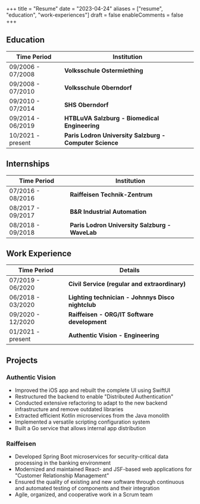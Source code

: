 +++
title = "Resume"
date = "2023-04-24"
aliases = ["resume", "education", "work-experiences"]
draft = false
enableComments = false
+++

## Education

| Time Period          | Institution                                       |
|----------------------|---------------------------------------------------|
| 09/2006 - 07/2008    | **Volksschule Ostermiething**                     |
| 09/2008 - 07/2010    | **Volksschule Oberndorf**                         |
| 09/2010 - 07/2014    | **SHS Oberndorf**                                 |
| 09/2014 - 06/2019    | **HTBLuVA Salzburg - Biomedical Engineering**     |
| 10/2021 - present    | **Paris Lodron University Salzburg - Computer Science**     |

## Internships

| Time Period          | Institution                                       |
|----------------------|---------------------------------------------------|
| 07/2016 - 08/2016    | **Raiffeisen Technik-Zentrum**                    |
| 08/2017 - 09/2017    | **B&R Industrial Automation**                     |
| 08/2018 - 09/2018    | **Paris Lodron University Salzburg - WaveLab**    |

## Work Experience

| Time Period          | Details                                           |
|----------------------|---------------------------------------------------|
| 07/2019 - 06/2020    | **Civil Service (regular and extraordinary)** |
| 06/2018 - 03/2020    | **Lighting technician - Johnnys Disco nightclub**     |
| 09/2020 - 12/2020    | **Raiffeisen - ORG/IT Software development**          |
| 01/2021 - present   | **Authentic Vision - Engineering**                    |
## Projects

### Authentic Vision

- Improved the iOS app and rebuilt the complete UI using SwiftUI
- Restructured the backend to enable "Distributed Authentication"
- Conducted extensive refactoring to adapt to the new backend infrastructure and remove outdated libraries
- Extracted efficient Kotlin microservices from the Java monolith
- Implemented a versatile scripting configuration system
- Built a Go service that allows internal app distribution

### Raiffeisen

- Developed Spring Boot microservices for security-critical data processing in the banking environment
- Modernized and maintained React- and JSF-based web applications for "Customer Relationship Management"
- Ensured the quality of existing and new software through continuous and automated testing of components and their integration
- Agile, organized, and cooperative work in a Scrum team
